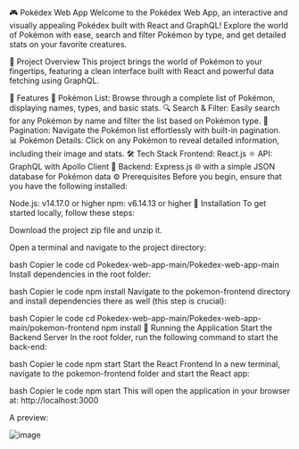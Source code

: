 🎮 Pokédex Web App
Welcome to the Pokédex Web App, an interactive and visually appealing Pokédex built with React and GraphQL! Explore the world of Pokémon with ease, search and filter Pokémon by type, and get detailed stats on your favorite creatures.

🚀 Project Overview
This project brings the world of Pokémon to your fingertips, featuring a clean interface built with React and powerful data fetching using GraphQL.

🌟 Features
📝 Pokémon List: Browse through a complete list of Pokémon, displaying names, types, and basic stats.
🔍 Search & Filter: Easily search for any Pokémon by name and filter the list based on Pokémon type.
📖 Pagination: Navigate the Pokémon list effortlessly with built-in pagination.
📊 Pokémon Details: Click on any Pokémon to reveal detailed information, including their image and stats.
🛠️ Tech Stack
Frontend: React.js ⚛️
API: GraphQL with Apollo Client 🔮
Backend: Express.js 🌐 with a simple JSON database for Pokémon data
⚙️ Prerequisites
Before you begin, ensure that you have the following installed:

Node.js: v14.17.0 or higher
npm: v6.14.13 or higher
📝 Installation
To get started locally, follow these steps:

Download the project zip file and unzip it.

Open a terminal and navigate to the project directory:

bash
Copier le code
cd Pokedex-web-app-main/Pokedex-web-app-main
Install dependencies in the root folder:

bash
Copier le code
npm install
Navigate to the pokemon-frontend directory and install dependencies there as well (this step is crucial):

bash
Copier le code
cd Pokedex-web-app-main/Pokedex-web-app-main/pokemon-frontend
npm install
🚀 Running the Application
Start the Backend Server
In the root folder, run the following command to start the back-end:

bash
Copier le code
npm start
Start the React Frontend
In a new terminal, navigate to the pokemon-frontend folder and start the React app:

bash
Copier le code
npm start
This will open the application in your browser at: http://localhost:3000

A preview:

![image](https://github.com/akraft01/Pokedex-web-app/assets/71739202/4eb30387-204b-4b02-9961-c69f392e3b72)

